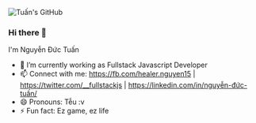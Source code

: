 <!--
**Viruss98/Viruss98** is a ✨ _special_ ✨ repository because its `README.md` (this file) appears on your GitHub profile.-->
![Tuấn's GitHub](https://github-readme-stats.vercel.app/api?username=Viruss98&show_icons=true&theme=vue-dark)

### Hi there 👋
I'm Nguyễn Đức Tuấn
- 🔭 I’m currently working as Fullstack Javascript Developer 
- 📫 Connect with me: https://fb.com/healer.nguyen15 | https://twitter.com/__fullstackjs | https://linkedin.com/in/nguyễn-đức-tuấn/
- 😄 Pronouns: Tễu :v
- ⚡ Fun fact: Ez game, ez life

